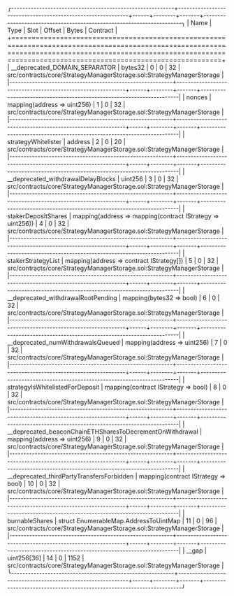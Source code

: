 
╭----------------------------------------------------------+------------------------------------------------------------+------+--------+-------+----------------------------------------------------------------------╮
| Name                                                     | Type                                                       | Slot | Offset | Bytes | Contract                                                             |
+======================================================================================================================================================================================================================+
| __deprecated_DOMAIN_SEPARATOR                            | bytes32                                                    | 0    | 0      | 32    | src/contracts/core/StrategyManagerStorage.sol:StrategyManagerStorage |
|----------------------------------------------------------+------------------------------------------------------------+------+--------+-------+----------------------------------------------------------------------|
| nonces                                                   | mapping(address => uint256)                                | 1    | 0      | 32    | src/contracts/core/StrategyManagerStorage.sol:StrategyManagerStorage |
|----------------------------------------------------------+------------------------------------------------------------+------+--------+-------+----------------------------------------------------------------------|
| strategyWhitelister                                      | address                                                    | 2    | 0      | 20    | src/contracts/core/StrategyManagerStorage.sol:StrategyManagerStorage |
|----------------------------------------------------------+------------------------------------------------------------+------+--------+-------+----------------------------------------------------------------------|
| __deprecated_withdrawalDelayBlocks                       | uint256                                                    | 3    | 0      | 32    | src/contracts/core/StrategyManagerStorage.sol:StrategyManagerStorage |
|----------------------------------------------------------+------------------------------------------------------------+------+--------+-------+----------------------------------------------------------------------|
| stakerDepositShares                                      | mapping(address => mapping(contract IStrategy => uint256)) | 4    | 0      | 32    | src/contracts/core/StrategyManagerStorage.sol:StrategyManagerStorage |
|----------------------------------------------------------+------------------------------------------------------------+------+--------+-------+----------------------------------------------------------------------|
| stakerStrategyList                                       | mapping(address => contract IStrategy[])                   | 5    | 0      | 32    | src/contracts/core/StrategyManagerStorage.sol:StrategyManagerStorage |
|----------------------------------------------------------+------------------------------------------------------------+------+--------+-------+----------------------------------------------------------------------|
| __deprecated_withdrawalRootPending                       | mapping(bytes32 => bool)                                   | 6    | 0      | 32    | src/contracts/core/StrategyManagerStorage.sol:StrategyManagerStorage |
|----------------------------------------------------------+------------------------------------------------------------+------+--------+-------+----------------------------------------------------------------------|
| __deprecated_numWithdrawalsQueued                        | mapping(address => uint256)                                | 7    | 0      | 32    | src/contracts/core/StrategyManagerStorage.sol:StrategyManagerStorage |
|----------------------------------------------------------+------------------------------------------------------------+------+--------+-------+----------------------------------------------------------------------|
| strategyIsWhitelistedForDeposit                          | mapping(contract IStrategy => bool)                        | 8    | 0      | 32    | src/contracts/core/StrategyManagerStorage.sol:StrategyManagerStorage |
|----------------------------------------------------------+------------------------------------------------------------+------+--------+-------+----------------------------------------------------------------------|
| __deprecated_beaconChainETHSharesToDecrementOnWithdrawal | mapping(address => uint256)                                | 9    | 0      | 32    | src/contracts/core/StrategyManagerStorage.sol:StrategyManagerStorage |
|----------------------------------------------------------+------------------------------------------------------------+------+--------+-------+----------------------------------------------------------------------|
| __deprecated_thirdPartyTransfersForbidden                | mapping(contract IStrategy => bool)                        | 10   | 0      | 32    | src/contracts/core/StrategyManagerStorage.sol:StrategyManagerStorage |
|----------------------------------------------------------+------------------------------------------------------------+------+--------+-------+----------------------------------------------------------------------|
| burnableShares                                           | struct EnumerableMap.AddressToUintMap                      | 11   | 0      | 96    | src/contracts/core/StrategyManagerStorage.sol:StrategyManagerStorage |
|----------------------------------------------------------+------------------------------------------------------------+------+--------+-------+----------------------------------------------------------------------|
| __gap                                                    | uint256[36]                                                | 14   | 0      | 1152  | src/contracts/core/StrategyManagerStorage.sol:StrategyManagerStorage |
╰----------------------------------------------------------+------------------------------------------------------------+------+--------+-------+----------------------------------------------------------------------╯

